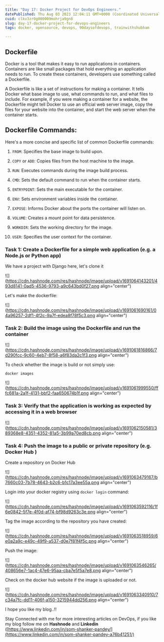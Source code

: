 ```yaml
---
title: "Day 17: Docker Project for DevOps Engineers."
datePublished: Thu Aug 03 2023 12:04:11 GMT+0000 (Coordinated Universal Time)
cuid: clkv3zr0g000009mohrja9gn8
slug: day-17-docker-project-for-devops-engineers
tags: docker, opensource, devops, 90daysofdevops, trainwithshubham

---
```


## Dockerfile

Docker is a tool that makes it easy to run applications in containers. Containers are like small packages that hold everything an application needs to run. To create these containers, developers use something called a Dockerfile.

A Dockerfile is like a set of instructions for making a container. It tells Docker what base image to use, what commands to run, and what files to include. For example, if you were making a container for a website, the Dockerfile might tell Docker to use an official web server image, copy the files for your website into the container, and start the web server when the container starts.

## Dockerfile Commands:

Here's a more concise and specific list of common Dockerfile commands:

1. `FROM`: Specifies the base image to build upon.
    
2. `COPY` or `ADD`: Copies files from the host machine to the image.
    
3. `RUN`: Executes commands during the image build process.
    
4. `CMD`: Sets the default command to run when the container starts.
    
5. `ENTRYPOINT`: Sets the main executable for the container.
    
6. `ENV`: Sets environment variables inside the container.
    
7. `EXPOSE`: Informs Docker about the ports the container will listen on.
    
8. `VOLUME`: Creates a mount point for data persistence.
    
9. `WORKDIR`: Sets the working directory for the image.
    
10. `USER`: Specifies the user context for the container.
    

### Task 1: Create a Dockerfile for a simple web application (e.g. a Node.js or Python app)

We have a project with Django here, let's clone it

![](https://cdn.hashnode.com/res/hashnode/image/upload/v1691064143201/493d8141-0ad5-4536-9793-a9c643bd0f27.png align="center")

Let's make the dockerfile:

![](https://cdn.hashnode.com/res/hashnode/image/upload/v1691061690161/04a96257-2df1-4f2c-9a7f-edea8f78f5c3.png align="center")

### Task 2: Build the image using the Dockerfile and run the container

![](https://cdn.hashnode.com/res/hashnode/image/upload/v1691061816866/7d290fcc-9c60-4eb7-8f58-a6f83da2c1f3.png align="center")

To check whether the image is build or not simply use:

```plaintext
docker images
```

![](https://cdn.hashnode.com/res/hashnode/image/upload/v1691061999550/fffc681a-2a1f-4131-bbf2-faa650674b1f.png align="center")

### Task 3: Verify that the application is working as expected by accessing it in a web browser

![](https://cdn.hashnode.com/res/hashnode/image/upload/v1691062150581/389368e8-4351-4352-81a5-3b99a70ed8cb.png align="center")

### Task 4: Push the image to a public or private repository (e.g. Docker Hub )

Create a repository on Docker Hub

![](https://cdn.hashnode.com/res/hashnode/image/upload/v1691063479167/b7660c03-7b78-4643-b2c6-b1c17a3ee55a.png align="center")

Login into your docker registry using `docker login` command:

![](https://cdn.hashnode.com/res/hashnode/image/upload/v1691063592116/1f6e0842-5f7e-4f0d-af74-bf98d9263c3e.png align="center")

Tag the image according to the repository you have created:

![](https://cdn.hashnode.com/res/hashnode/image/upload/v1691063518959/6e0a2a9c-e49c-49f9-a537-d0e7f81f4f5c.png align="center")

Push the image:

![](https://cdn.hashnode.com/res/hashnode/image/upload/v1691063546265/408656e7-1ac4-47e6-95aa-cba7e5f5a7e8.png align="center")

Check on the docker hub website if the image is uploaded or not.

![](https://cdn.hashnode.com/res/hashnode/image/upload/v1691063340910/7c34a7fc-dd11-406f-a150-3215944dd256.png align="center")

I hope you like my blog..!!

Stay Connected with me for more interesting articles on DevOps, if you like my blog follow me on **Hashnode** and **Linkedin** ([https://www.linkedin.com/in/som-shanker-pandey/](https://www.linkedin.com/in/som-shanker-pandey-a76b41251/)